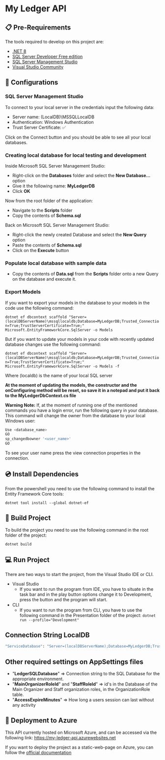 # My Ledger API



##  📋 Pre-Requirements


The tools required to develop on this project are:

* [.NET 8](https://dotnet.microsoft.com/download) 
* [SQL Server Developer Free edition](https://www.microsoft.com/en-us/sql-server/sql-server-downloads)
* [SQL Server Management Studio](https://learn.microsoft.com/en-us/sql/ssms/download-sql-server-management-studio-ssms?view=sql-server-ver16#download-ssms)
* [Visual Studio Community](https://visualstudio.microsoft.com/downloads/)

## 🔌 Configurations

### SQL Server Management Studio

To connect to your local server in the credentials input the following data:

  * Server name: (LocalDB)\MSSQLLocalDB
  * Authentication: Windows Authentication
  * Trust Server Certificate: ✅

Click on the Connect button and you should be able to see all your local databases.

### Creating local database for local testing and development
Inside Microsoft SQL Server Management Studio:

* Right-click on the **Databases** folder and select the **New Database...** option
* Give it the following name: **MyLedgerDB**
* Click **OK**

Now from the root folder of the application:

* Navigate to the **Scripts** folder
* Copy the contents of **Schema.sql**

Back on Microsoft SQL Server Management Studio:
* Right-click the newly created Database and select the **New Query** option
* Paste the contents of **Schema.sql**
* Click on the **Execute** button

### Populate local database with sample data

* Copy the contents of **Data.sql** from the **Scripts** folder onto a new Query on the database and execute it.

### Export Models

If you want to export your models in the database to your models in the code use the following command:

```dotnet ef dbcontext scaffold "Server=(localDBServerName)\mssqllocaldb;Database=MyLedgerDB;Trusted_Connection=True;TrustServerCertificate=True;" Microsoft.EntityFrameworkCore.SqlServer -o Models```

But if you want to update your models in your code with recently updated database changes use the following command:

```dotnet ef dbcontext scaffold "Server=(localDBServerName)\mssqllocaldb;Database=MyLedgerDB;Trusted_Connection=True;TrustServerCertificate=True;" Microsoft.EntityFrameworkCore.SqlServer -o Models -f```

Where (localdb) is the name of your local SQL server

**At the moment of updating the models, the constructor and the onConfiguring method will be reset, so save it in a notepad and put it back to the MyLedgerDbContext.cs file**

**Warning Note:**
If, at the moment of running one of the mentioned commands you have a login error, run the following query in your database. This command will change the owner from the database to your local Windows user: 

```sh
Use <database_name>
GO
sp_changedbowner '<user_name>'
GO
```

To see your user name press the view connection properties in the connection.

## 💿 Install Dependencies

From the powershell you need to use the following command to install the Entity Framework Core tools:

```dotnet tool install --global dotnet-ef```

## 🔨 Build Project

To build the project you need to use the following command in the root folder of the project:

```dotnet build```

## 💻 Run Project

There are two ways to start the project, from the Visual Studio IDE or CLI.

* Visual Studio 
  * If you want to run the program from IDE, you have to situate in the task bar and in the play button options change it to Development, press the button and the program will start.
* CLI
  * If you want to run the program from CLI, you have to use the following command in the Presentation folder of the project: ```dotnet run --profile="Development"```
  
 ## Connection String LocalDB

```sh
"ServiceDatabase": "Server=(localDBServerName);Database=MyLedgerDB;Trusted_Connection=True;TrustServerCertificate=True;Integrated Security=True"
```


## Other required settings on AppSettings files

* "**LedgerSQLDatabase**" => Connection string to the SQL Database for the appropriate environment.
* "**MainOrganizerRoleId**" and "**StaffRoleId**" => id's in the Database of the Main Organizer and Staff organization roles, in the OrganizationRole table. 
* "**AccessExpireMinutes**" => How long a users session can last without any activity


## 🔼 Deployment to Azure

This API currently hosted on Microsoft Azure, and can be accessed via the following link: https://my-ledger-api.azurewebsites.net

If you want to deploy the project as a static-web-page on Azure, you can follow the [official documentation](https://learn.microsoft.com/en-us/azure/static-web-apps/get-started-portal?tabs=vanilla-javascript&pivots=github)
